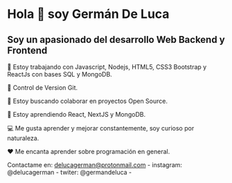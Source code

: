 # Hola 👋 soy Germán De Luca

## Soy un apasionado del desarrollo Web Backend y Frontend


🔭 Estoy trabajando con Javascript, Nodejs, HTML5, CSS3 Bootstrap y ReactJs con bases SQL y MongoDB.

🔀 Control de Version Git.

🤝 Estoy buscando colaborar en proyectos Open Source.

🌱 Estoy aprendiendo React, NextJS y MongoDB.

💻 Me gusta aprender y mejorar constantemente, soy curioso por naturaleza.

❤️ Me encanta aprender sobre programación en general.


Contactame en:
delucagerman@protonmail.com -
instagram: @delucagerman -
twiter: @germandeluca -
